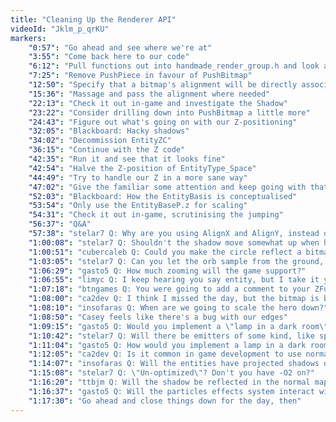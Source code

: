 ```yaml
---
title: "Cleaning Up the Renderer API"
videoId: "Jklm_p_qrKU"
markers:
    "0:57": "Go ahead and see where we're at"
    "3:55": "Come back here to our code"
    "6:12": "Pull functions out into handmade_render_group.h and look at them"
    "7:25": "Remove PushPiece in favour of PushBitmap"
    "12:50": "Specify that a bitmap's alignment will be directly associated with it"
    "15:36": "Massage and pass the alignment where needed"
    "22:13": "Check it out in-game and investigate the Shadow"
    "23:22": "Consider drilling down into PushBitmap a little more"
    "24:43": "Figure out what's going on with our Z-positioning"
    "32:05": "Blackboard: Hacky shadows"
    "34:02": "Decommission EntityZC"
    "36:15": "Continue with the Z code"
    "42:35": "Run it and see that it looks fine"
    "42:54": "Halve the Z-position of EntityType_Space"
    "44:49": "Try to handle our Z in a more sane way"
    "47:02": "Give the familiar some attention and keep going with that"
    "52:03": "Blackboard: How the EntityBasis is conceptualised"
    "53:54": "Only use the EntityBaseP.z for scaling"
    "54:31": "Check it out in-game, scrutinising the jumping"
    "56:37": "Q&A"
    "57:38": "stelar7 Q: Why are you using AlignX and AlignY, instead of a v2 (in bitmap)?"
    "1:00:08": "stelar7 Q: Shouldn't the shadow move somewhat up when he jumps (because of the angled viewport)?"
    "1:00:51": "cubercaleb Q: Could you make the circle reflect a bitmap like a tree of you wanted?"
    "1:03:05": "stelar7 Q: Can you let the orb sample from the ground, or is that some time away?"
    "1:06:29": "gasto5 Q: How much zooming will the game support?"
    "1:06:55": "limyc Q: I keep hearing you say entity, but I take it you don't mean entity in the Entity Component System sense. Is that correct?"
    "1:07:18": "btngames Q: You were going to add a comment to your ZFudge code to say why XY was used only, not Z to avoid skewing trees, character, etc"
    "1:08:00": "ca2dev Q: I think I missed the day, but the bitmap is being texturized using a normal function (into the sphere)?"
    "1:08:10": "insofaras Q: When are we going to scale the hero down?"
    "1:08:50": "Casey feels like there's a bug with our edges"
    "1:09:15": "gasto5 Q: Would you implement a \"lamp in a dark room\" effect with shadow mapping?"
    "1:10:42": "stelar7 Q: Will there be emitters of some kind, like sparks from a fire?"
    "1:11:04": "gasto5 Q: How would you implement a lamp in a dark room effect in a 2D game?"
    "1:12:05": "ca2dev Q: Is it common in game development to use normal function for texturizing? Is it performant? Or is it much more common to break in texturizing triangles surfaces?"
    "1:14:07": "insofaras Q: Will the entities have projected shadows or just blob shadows like the head has currently?"
    "1:15:08": "stelar7 Q: \"Un-optimized\"? Don't you have -O2 on?"
    "1:16:20": "ttbjm Q: Will the shadow be reflected in the normal map?"
    "1:16:37": "gasto5 Q: Will the particles effects system interact with the normal maps?"
    "1:17:30": "Go ahead and close things down for the day, then"
---
```

